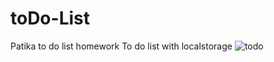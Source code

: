 # toDo-List
Patika to do list homework
To do list with localstorage
![todo](https://user-images.githubusercontent.com/95983921/231469557-6602450c-8cf3-425f-8434-062d943534e2.PNG)

